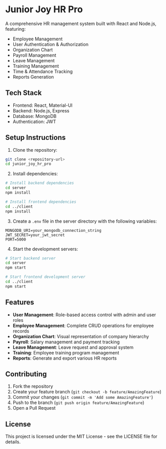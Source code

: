 # Junior Joy HR Pro

A comprehensive HR management system built with React and Node.js, featuring:

- Employee Management
- User Authentication & Authorization
- Organization Chart
- Payroll Management
- Leave Management
- Training Management
- Time & Attendance Tracking
- Reports Generation

## Tech Stack

- Frontend: React, Material-UI
- Backend: Node.js, Express
- Database: MongoDB
- Authentication: JWT

## Setup Instructions

1. Clone the repository:
```bash
git clone <repository-url>
cd junior_joy_hr_pro
```

2. Install dependencies:
```bash
# Install backend dependencies
cd server
npm install

# Install frontend dependencies
cd ../client
npm install
```

3. Create a `.env` file in the server directory with the following variables:
```
MONGODB_URI=your_mongodb_connection_string
JWT_SECRET=your_jwt_secret
PORT=5000
```

4. Start the development servers:
```bash
# Start backend server
cd server
npm start

# Start frontend development server
cd ../client
npm start
```

## Features

- **User Management**: Role-based access control with admin and user roles
- **Employee Management**: Complete CRUD operations for employee records
- **Organization Chart**: Visual representation of company hierarchy
- **Payroll**: Salary management and payment tracking
- **Leave Management**: Leave request and approval system
- **Training**: Employee training program management
- **Reports**: Generate and export various HR reports

## Contributing

1. Fork the repository
2. Create your feature branch (`git checkout -b feature/AmazingFeature`)
3. Commit your changes (`git commit -m 'Add some AmazingFeature'`)
4. Push to the branch (`git push origin feature/AmazingFeature`)
5. Open a Pull Request

## License

This project is licensed under the MIT License - see the LICENSE file for details.
